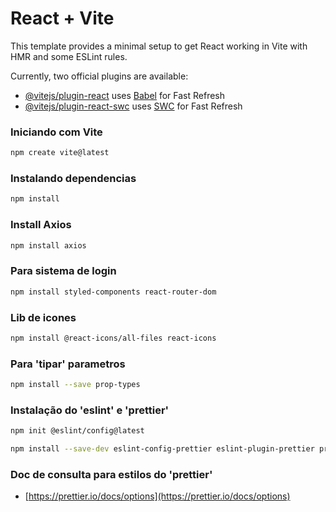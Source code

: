 # React + Vite

This template provides a minimal setup to get React working in Vite with HMR and some ESLint rules.

Currently, two official plugins are available:

- [@vitejs/plugin-react](https://github.com/vitejs/vite-plugin-react/blob/main/packages/plugin-react/README.md) uses [Babel](https://babeljs.io/) for Fast Refresh
- [@vitejs/plugin-react-swc](https://github.com/vitejs/vite-plugin-react-swc) uses [SWC](https://swc.rs/) for Fast Refresh

### Iniciando com Vite

```bash
npm create vite@latest
```

### Instalando dependencias

```bash
npm install
```

### Install Axios

```bash
npm install axios
```

### Para sistema de login

```bash
npm install styled-components react-router-dom
```

### Lib de icones

```bash
npm install @react-icons/all-files react-icons
```

### Para 'tipar' parametros

```bash
npm install --save prop-types
```

### Instalação do 'eslint' e 'prettier'

```bash
npm init @eslint/config@latest
```

```bash
npm install --save-dev eslint-config-prettier eslint-plugin-prettier prettier
```

### Doc de consulta para estilos do 'prettier'

- [https://prettier.io/docs/options](https://prettier.io/docs/options)

